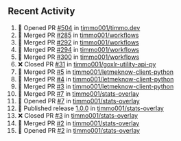 ## Recent Activity

<!--START_SECTION:activity-->
1. 💪 Opened PR [#504](https://github.com/timmo001/timmo.dev/pull/504) in [timmo001/timmo.dev](https://github.com/timmo001/timmo.dev)
2. 🎉 Merged PR [#285](https://github.com/timmo001/workflows/pull/285) in [timmo001/workflows](https://github.com/timmo001/workflows)
3. 🎉 Merged PR [#292](https://github.com/timmo001/workflows/pull/292) in [timmo001/workflows](https://github.com/timmo001/workflows)
4. 🎉 Merged PR [#294](https://github.com/timmo001/workflows/pull/294) in [timmo001/workflows](https://github.com/timmo001/workflows)
5. 🎉 Merged PR [#300](https://github.com/timmo001/workflows/pull/300) in [timmo001/workflows](https://github.com/timmo001/workflows)
6. ❌ Closed PR [#31](https://github.com/timmo001/goxlr-utility-api-py/pull/31) in [timmo001/goxlr-utility-api-py](https://github.com/timmo001/goxlr-utility-api-py)
7. 🎉 Merged PR [#5](https://github.com/timmo001/letmeknow-client-python/pull/5) in [timmo001/letmeknow-client-python](https://github.com/timmo001/letmeknow-client-python)
8. 🎉 Merged PR [#4](https://github.com/timmo001/letmeknow-client-python/pull/4) in [timmo001/letmeknow-client-python](https://github.com/timmo001/letmeknow-client-python)
9. 🎉 Merged PR [#3](https://github.com/timmo001/letmeknow-client-python/pull/3) in [timmo001/letmeknow-client-python](https://github.com/timmo001/letmeknow-client-python)
10. 🎉 Merged PR [#7](https://github.com/timmo001/stats-overlay/pull/7) in [timmo001/stats-overlay](https://github.com/timmo001/stats-overlay)
11. 💪 Opened PR [#7](https://github.com/timmo001/stats-overlay/pull/7) in [timmo001/stats-overlay](https://github.com/timmo001/stats-overlay)
12. 🚀 Published release [1.0.0](https://github.com/1.0.0) in [timmo001/stats-overlay](https://github.com/timmo001/stats-overlay)
13. ❌ Closed PR [#3](https://github.com/timmo001/stats-overlay/pull/3) in [timmo001/stats-overlay](https://github.com/timmo001/stats-overlay)
14. 🎉 Merged PR [#2](https://github.com/timmo001/stats-overlay/pull/2) in [timmo001/stats-overlay](https://github.com/timmo001/stats-overlay)
15. 💪 Opened PR [#2](https://github.com/timmo001/stats-overlay/pull/2) in [timmo001/stats-overlay](https://github.com/timmo001/stats-overlay)
<!--END_SECTION:activity-->
